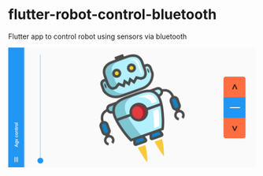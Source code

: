 # flutter-robot-control-bluetooth
Flutter app to control robot using sensors via bluetooth

![alt text](image.jpg "Title")
